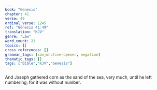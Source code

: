 ```yaml
---
book: "Genesis"
chapter: 41
verse: 49
ordinal_verse: 1245
ref: "Genesis 41:49"
translation: "KJV"
genre: "Law"
word_count: 21
topics: []
cross_references: []
grammar_tags: [conjunctive-opener, negation]
thematic_tags: []
tags: ["Bible","KJV","Genesis"]
---
```

And Joseph gathered corn as the sand of the sea, very much, until he left numbering; for it was without number.
